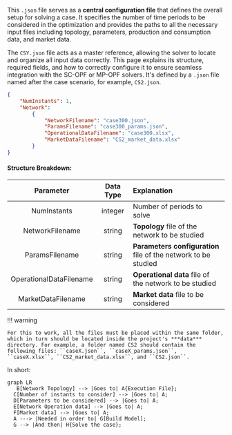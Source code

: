 This `.json` file serves as a **central configuration file** that defines the overall setup for solving a case. It specifies the number of time periods to be considered in the optimization and provides the paths to all the necessary input files including topology, parameters, production and consumption data, and market data.

The `CSY.json` file acts as a master reference, allowing the solver to locate and organize all input data correctly. This page explains its structure, required fields, and how to correctly configure it to ensure seamless integration with the SC-OPF or MP-OPF solvers.
It's defined by a `.json` file named after the case scenario, for example, `CS2.json`.


````json title="CSY.json"
{
	"NumInstants": 1,
	"Network":
		{
			"NetworkFilename": "case300.json",
			"ParamsFilename": "case300_params.json",
			"OperationalDataFilename": "case300.xlsx",
			"MarketDataFilename": "CS2_market_data.xlsx"
		}
}
````


#### **Structure Breakdown**:

|        Parameter        | Data Type | Explanation                                                    |
|:-----------------------:|:---------:|:---------------------------------------------------------------|
|       NumInstants       |  integer  | Number of periods to solve                                     |
|     NetworkFilename     |  string   | **Topology** file of the network to be studied                 |
|     ParamsFilename      |  string   | **Parameters configuration** file of the network to be studied |
| OperationalDataFilename |  string   | **Operational data** file of the network to be studied         |
|   MarketDataFilename    |  string   | **Market data** file to be considered                          |

!!! warning 

    For this to work, all the files must be placed within the same folder, which in turn should be located inside the project's ***data*** directory. For example, a folder named CS2 should contain the following files: ``caseX.json``, ``caseX_params.json``, ``caseX.xlsx``, ``CS2_market_data.xlsx``, and ``CS2.json``.

In short:

``` mermaid
graph LR
   B[Network Topology] --> |Goes to| A{Execution File};
  C[Number of instants to consider] --> |Goes to| A;
  D[Parameters to be considered] --> |Goes to| A;
  E[Network Operation data] --> |Goes to| A;
  F[Market data] --> |Goes to| A;
  A ---> |Needed in order to| G[Build Model];
  G --> |And then| H{Solve the case};
```